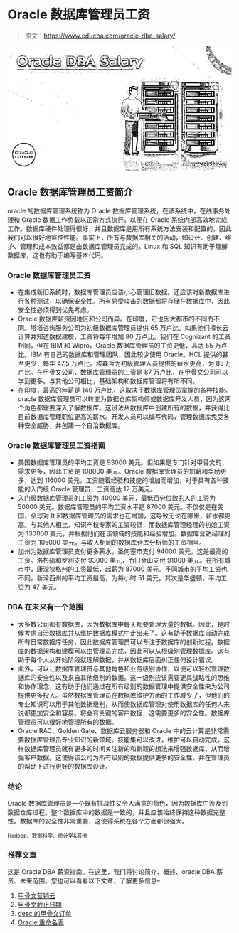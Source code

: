 # Oracle 数据库管理员工资

> 原文：<https://www.educba.com/oracle-dba-salary/>

![Oracle-DBA-Salary](img/ee66aeee3152594448883b43f39fe499.png)



## Oracle 数据库管理员工资简介

oracle 的数据库管理系统称为 Oracle 数据库管理系统，在该系统中，在线事务处理和 Oracle 数据工作负载以正常方式执行，以便在 Oracle 系统内部高效地完成工作。数据库硬件处理得很好，并且数据库是用所有系统方法安装和配置的，因此我们可以很好地监控性能。事实上，所有与数据库相关的活动，如设计、创建、维护、管理和成本效益都是由数据库管理员完成的。Linux 和 SQL 知识有助于理解数据库，这也有助于编写基本代码。

### Oracle 数据库管理员工资

*   在集成新旧系统时，数据库管理员应该小心管理旧数据。还应该对新数据库进行各种测试，以确保安全性。所有易受攻击的数据都将存储在数据库中，因此安全性必须得到优先考虑。
*   Oracle 数据库薪资因地区和公司而异。在印度，它也因大都市的不同而不同。塔塔咨询服务公司为初级数据库管理员提供 65 万卢比。如果他们擅长云计算并知道数据建模，工资将每年增加 80 万卢比。我们在 Cognizant 的工资相同，但在 IBM 和 Wipro，Oracle 数据库管理员的工资更低，高达 55 万卢比。IBM 有自己的数据库和管理团队，因此较少使用 Oracle。HCL 提供的甚至更少，每年 47.5 万卢比。埃森哲为初级管理人员提供的薪水更高，为 85 万卢比。在甲骨文公司，数据库管理员的工资是 87 万卢比，在甲骨文公司可以学到更多。与其他公司相比，基础架构和数据库管理将有所不同。
*   在印度，最高的年薪是 140 万卢比，这取决于数据库管理员掌握的各种技能。oracle 数据库管理员可以转变为数据仓库架构师或数据库开发人员，因为这两个角色都需要深入了解数据库。这设法从数据库中创建所有的数据，并获得比目前数据库管理职位更高的薪水。开发人员可以编写代码，管理数据库免受各种安全威胁，并创建一个自治数据库。

### Oracle 数据库管理员工资指南

*   美国数据库管理员的平均工资是 93000 美元。但如果是专门针对甲骨文的，需求更多，因此工资是 108000 美元。Oracle 数据库管理员的加薪和奖励更多，达到 116000 美元。工资随着经验和技能的增加而增加，对于具有各种技能的入门级 Oracle 管理员，工资高达 12 万美元。
*   入门级数据库管理员的工资为 40000 美元，最低百分位数的人的工资为 50000 美元。数据库管理员的平均工资水平是 87000 美元。不仅仅是在美国，全球对 It 和数据库管理员的需求也在增加，这导致无论在哪里，薪水都更高。与其他人相比，知识产权专家的工资较低，而数据库管理经理的初始工资为 130000 美元，并根据他们在该领域的技能和经验增加。数据库营销经理的工资为 105000 美元，与收入相同的数据库仓库分析师的工资相当。
*   加州为数据库管理员支付更多薪水。圣何塞市支付 94000 美元，这是最高的工资。洛杉矶和罗利支付 93000 美元，而旧金山支付 91000 美元。在所有城市中，康涅狄格州的工资最低，起薪为 87000 美元。不同城市的平均工资也不同，新泽西州的平均工资最高，为每小时 51 美元，其次是华盛顿，平均工资为 47 美元。

### DBA 在未来有一个范围

*   大多数公司都有数据库，因为数据库中每天都要处理大量的数据。因此，是时候考虑自治数据库并从维护数据库模式中走出来了。这有助于数据库自动完成所有日常数据库任务，因此数据库管理员可以专注于数据库的创新过程。数据库的数据架构和建模可以由管理员完成，因此可以从根级别管理数据库。这有助于每个人从开始阶段就理解数据，并从数据库层面纠正任何设计错误。
*   此外，可以让数据库管理员与其他角色和业务级别协作，以便可以轻松管理数据库的安全性以及来自其他级别的数据。这一级别应该需要更具战略性的思维和协作理念，这有助于他们通过在所有级别的数据管理中提供安全性来为公司提供更多投入。虽然数据库管理员在数据库维护方面的工作减少了，但他们的专业知识可以用于其他数据级别，从而使数据库管理对使用数据库的任何人来说都更加安全和容易。将会有关键的客户数据，这需要更多的安全性。数据库管理员可以很好地管理所有的数据。
*   Oracle RAC、Golden Gate、数据库云服务器和 Oracle 中的云计算是非常需要数据库管理员专业知识的新领域。技能集可以改进，维护可以自动完成，这样数据库管理员就有更多的时间关注新的和新颖的想法来增强数据库，从而增强客户数据。这使得该公司为所有级别的数据提供更多的安全性，并在管理员的帮助下进行更好的数据库设计。

### 结论

Oracle 数据库管理员是一个既有挑战性又令人满意的角色，因为数据库中涉及到数据仓库过程。整个数据库中的数据是一致的，并且应该始终保持这种数据完整性。数据库的安全性非常重要，这使得系统在各个方面都很强大。

<small>Hadoop、数据科学、统计学&其他</small>

### 推荐文章

这是 Oracle DBA 薪资指南。在这里，我们将讨论简介、概述、oracle DBA 薪资、未来范围。您也可以看看以下文章，了解更多信息–

1.  [甲骨文营销云](https://www.educba.com/oracle-marketing-cloud/)
2.  [甲骨文截止日期](https://www.educba.com/oracle-to_date/)
3.  [desc 的甲骨文订单](https://www.educba.com/oracle-order-by-desc/)
4.  [Oracle 重命名表](https://www.educba.com/oracle-rename-table/)





